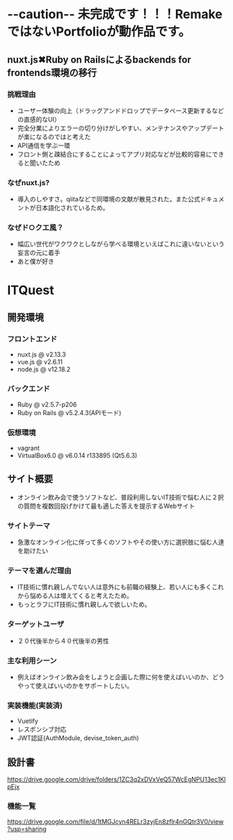 # --caution-- 未完成です！！！RemakeではないPortfolioが動作品です。

## nuxt.js✖︎Ruby on Railsによるbackends for frontends環境の移行

### 挑戦理由
- ユーザー体験の向上（ドラッグアンドドロップでデータベース更新するなどの直感的なUI）
- 完全分業によりエラーの切り分けがしやすい、メンテナンスやアップデートが楽になるのではと考えた
- API通信を学ぶ一環
- フロント側と疎結合にすることによってアプリ対応などが比較的容易にできると聞いたため

### なぜnuxt.js?
- 導入のしやすさ。qiitaなどで同環境の文献が散見された。また公式ドキュメントが日本語化されているため。

### なぜド○クエ風？
- 幅広い世代がワクワクとしながら学べる環境といえばこれに違いないという妄言の元に着手
- あと僕が好き

# ITQuest

## 開発環境

### フロントエンド
- nuxt.js @ v2.13.3
- vue.js @ v2.6.11
- node.js @ v12.18.2

### バックエンド
- Ruby @ v2.5.7-p206
- Ruby on Rails @ v5.2.4.3(APIモード)

### 仮想環境
- vagrant
- VirtualBox6.0 @ v6.0.14 r133895 (Qt5.6.3)

## サイト概要
- オンライン飲み会で使うソフトなど、普段利用しないIT技術で悩む人に２択の質問を複数回投げかけて最も適した答えを提示するWebサイト

### サイトテーマ
- 急激なオンライン化に伴って多くのソフトやその使い方に選択肢に悩む人達を助けたい

### テーマを選んだ理由
- IT技術に慣れ親しんでない人は意外にも前職の経験上、若い人にも多くこれから悩める人は増えてくると考えたため。
- もっとラフにIT技術に慣れ親しんで欲しいため。

### ターゲットユーザ
- ２０代後半から４０代後半の男性

### 主な利用シーン
- 例えばオンライン飲み会をしようと企画した際に何を使えばいいのか、どうやって使えばいいのかをサポートしたい。

### 実装機能(実装済)

- Vuetify
- レスポンシブ対応
- JWT認証(AuthModule, devise_token_auth)

## 設計書
https://drive.google.com/drive/folders/1ZC3q2xDVxVeQ57WcEgNPU13ec1KlpEjx

### 機能一覧
https://drive.google.com/file/d/1tMGJcyn4RELr3zyjEn8zflr4nGQtr3V0/view?usp=sharing
